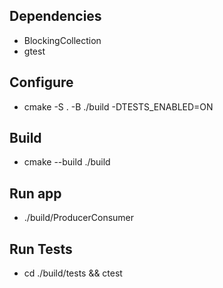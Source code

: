 ## Dependencies
- BlockingCollection
- gtest

## Configure
- cmake -S . -B ./build -DTESTS_ENABLED=ON

## Build
- cmake --build ./build

## Run app
- ./build/ProducerConsumer

## Run Tests
- cd ./build/tests && ctest